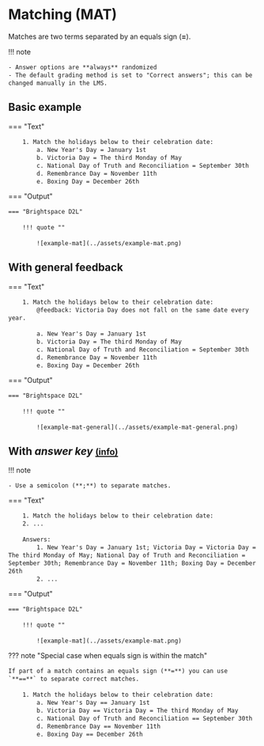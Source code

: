 # Matching (MAT)

Matches are two terms separated by an equals sign (**=**).

!!! note

    - Answer options are **always** randomized
    - The default grading method is set to "Correct answers"; this can be changed manually in the LMS.

## Basic example

=== "Text"

        1. Match the holidays below to their celebration date:
            a. New Year's Day = January 1st
            b. Victoria Day = The third Monday of May
            c. National Day of Truth and Reconciliation = September 30th
            d. Remembrance Day = November 11th
            e. Boxing Day = December 26th

=== "Output"

    === "Brightspace D2L"

        !!! quote ""

            ![example-mat](../assets/example-mat.png)
<!-- 
    === "Canvas"

        !!! quote ""

            Coming Soon.

    === "Moodle"

        !!! quote ""

            Coming Soon. -->

## With general feedback

=== "Text"

        1. Match the holidays below to their celebration date:
            @feedback: Victoria Day does not fall on the same date every year.

            a. New Year's Day = January 1st
            b. Victoria Day = The third Monday of May
            c. National Day of Truth and Reconciliation = September 30th
            d. Remembrance Day = November 11th
            e. Boxing Day = December 26th

=== "Output"

    === "Brightspace D2L"

        !!! quote ""

            ![example-mat-general](../assets/example-mat-general.png)
<!-- 
    === "Canvas"

        !!! quote ""

            Coming Soon.

    === "Moodle"

        !!! quote ""

            Coming Soon. -->

<!-- markdownlint-disable MD033 -->
## With *answer key* [<small markdown>(info)</small>](../additional-info/end-answer-key.md)

!!! note

    - Use a semicolon (**;**) to separate matches.

=== "Text"

        1. Match the holidays below to their celebration date:
        2. ...

        Answers:
            1. New Year's Day = January 1st; Victoria Day = Victoria Day = The third Monday of May; National Day of Truth and Reconciliation = September 30th; Remembrance Day = November 11th; Boxing Day = December 26th
            2. ...

=== "Output"

    === "Brightspace D2L"

        !!! quote ""

            ![example-mat](../assets/example-mat.png)
<!-- 
    === "Canvas"

        !!! quote ""

            Coming Soon.

    === "Moodle"

        !!! quote ""

            Coming Soon. -->

??? note "Special case when equals sign is within the match"

    If part of a match contains an equals sign (**=**) you can use `**==**` to separate correct matches.

        1. Match the holidays below to their celebration date:
            a. New Year's Day == January 1st
            b. Victoria Day == Victoria Day = The third Monday of May
            c. National Day of Truth and Reconciliation == September 30th
            d. Remembrance Day == November 11th
            e. Boxing Day == December 26th
